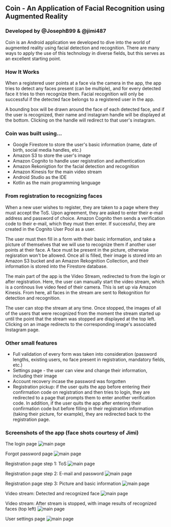 ## Coin - An Application of Facial Recognition using Augmented Reality
### Developed by @JosephB99 & @jimi487

Coin is an Android application we developed to dive into the world of augmented reality using facial detection  and recognition.
There are many ways to apply the use of this technology in diverse fields, but this serves as an excellent starting point.

### How It Works
When a registered user points at a face via the camera in the app, the app tries to detect any faces present (can be multiple), 
and for every detected face it tries to then recognize them. Facial recognition will only be successful if the detected face belongs
to a registered user in the app. 

A bounding box will be drawn around the face of each detected face, and if the user is recognized, their name and instagram handle
will be displayed at the bottom. Clicking on the handle will redirect to that user's instagram.

### Coin was built using...

* Google Firestore to store the user's basic information (name, date of birth, social media handles, etc.)
* Amazon S3 to store the user's image
* Amazon Cognito to handle user registration and authentication
* Amazon Rekonigtion for the facial detection and recognition
* Amazon Kinesis for the main video stream
* Android Studio as the IDE
* Kotlin as the main programming language

### From registration to recognizing faces 
When a new user wishes to register, they are taken to a page where they must accept the ToS. Upon agreement, they are asked to enter 
their e-mail address and password of choice. Amazon Cognito then sends a verification code to their e-mail, which they must then enter.
If successful, they are created in the Cognito User Pool as a user.

The user must then fill in a form with their basic information, and take a picture of themselves that we will use to recognize them
if another user points at their face. A face must be present in the picture, otherwise regisration won't be allowed. Once all is filled,
their image is stored into an Amazon S3 bucket and an Amazon Rekognition Collection, and their information is stored into the Firestore database.

The main part of the app is the Video Stream, redirected to from the login or after registration. Here, the user can manually start
the video stream, which is a continous live video feed of their camera. This is set up via Amazon Kinesis. From here, all faces in the
stream are sent to Rekognition for detection and recognition.

The user can stop the stream at any time. Once stopped, the images of all of the users that were recognized from the moment the stream 
started up until the point that the stream was stopped are displayed at the top left. Clicking on an image redirects to the corresponding image's associated Instagram page.

### Other small features
* Full validation of every form was taken into consideration (password lengths, existing users, no face present in registration, mandatory fields, etc.)
* Settings page - the user can view and change their information, including their image
* Account recovery incase the password was forgotten
* Registration pickup: if the user quits the app before entering their confirmation code on registration and then tries to login, they are redirected to a page that prompts them to enter another verification code.
In addition, if the user quits the app after entering their confirmation code but before filling in their registration information (taking their picture, for example), they are redirected back to the registration page.

### Screenshots of the app (face shots courtesy of Jimi)

The login page 
![main page](https://lh5.googleusercontent.com/8pP1b_jyPe6_r3t-tvA_yD-TUjeJqHA2yzo6FJol_zu9YMtGJd61vumCRQD7c4kkbmdl1OkajhIKmabzld2q1T2Ivcn1OUl6Xfo1xTB1smPrsy0km0xHb6SFYNi2Dfg7wPK_qoT1)

Forgot password page
![main page](https://lh3.googleusercontent.com/hoJ6BfrudoYy5_AzkeFybK7sqwY0nWKERN1r4laqXQzbLk_fJxfxN-njoK9mMtRQNoQoJp4qNBWAIjyHxefd6d5VNP_5-ZjgJKvC7YlKYYcWtO1MR9t9ZBUdYhrjLw8wZMxGU59x)

Registration page step 1: ToS
![main page](https://lh6.googleusercontent.com/uBX2zZI86pa2e7e_F7CMlzb4AG5c4NsvNimujHrnBSm5NKiR0N8bv0vLOcnQAqqJWMTXUldhEdceIE44vVOA0_1gWxv9u5MiQKCMFTygiMO60JDIUG6E5ZybjDk5fsf9uhdxX09S)

Registration page step 2: E-mail and password
![main page](https://lh5.googleusercontent.com/70pcrLz4sFBdN-Ydz9MHnRtq7iC1ysFGkIVyWLFdGWpOibbfDWw5Coq5yCfszRS1b0qX78OCzF1lA9YnygTEArltnu4Tr76Nq-SUDOXgOzVAc56MXFzUHmJclnYqSGsgx_x651UX)

Registration page step 3: Picture and basic information
![main page](https://lh3.googleusercontent.com/ZtJQMpKotGwLP3ZS82Z5oSYJXETovaRcGuyg_4qzLr9yPPFV7WXGQB4fa_L4U-EsNAdNkF_kQdomChEjeAP7vdaFf8pcixPxuuY1oPDo7Fj4EwNflALWm0ILzB5Ogk5Hsa1J9ohW)

Video stream: Detected and recognized face
![main page](https://lh3.googleusercontent.com/VUxjD9xPVtKumoPxioQVbr4pWK6Cm9A0cESejbA-ki-g2xiY_udeBOwQ_8nTm3PEq3InulFC1xFrBHdqIXbAa4j_6ehXu-oUgVEgo9kXcshXBGg9_2BM21PmDfbTL7Y3t1JJkzLX)

Video stream: After stream is stopped, with image results of recognized faces (top left)
![main page](https://lh4.googleusercontent.com/DqmFyaGc9BF4Mrtzpnu7UZOMGoVFdFHHNtSUlgT-4KwTkn2LRVFf-AgLmZ0N6a0DuJIf222e9uXONO_TIDeeVARGE8uEyNLTa-o118bFgwIJYs2-eofHe1vHAIG8zv0tTBpz-26k)

User settings page
![main page](https://lh6.googleusercontent.com/nLOeMtL0k4mPQJ6yOWSxz4WPvyf4YTGy661OAH-ZZDIKEHVrHruHUb4gbY9crzEyNCCsOSCxiFn--3aLZGVKNVmIrxiiw6y3RwqiJKbS)
